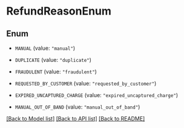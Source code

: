 # RefundReasonEnum

## Enum


* `MANUAL` (value: `"manual"`)

* `DUPLICATE` (value: `"duplicate"`)

* `FRAUDULENT` (value: `"fraudulent"`)

* `REQUESTED_BY_CUSTOMER` (value: `"requested_by_customer"`)

* `EXPIRED_UNCAPTURED_CHARGE` (value: `"expired_uncaptured_charge"`)

* `MANUAL_OUT_OF_BAND` (value: `"manual_out_of_band"`)


[[Back to Model list]](../README.md#documentation-for-models) [[Back to API list]](../README.md#documentation-for-api-endpoints) [[Back to README]](../README.md)


